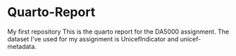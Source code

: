 # Quarto-Report
My first repository
This is the quarto report for the DA5000 assignment. The dataset I've used for my assignment is UnicefIndicator and unicef-metadata.
